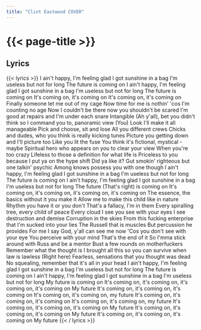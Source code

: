 ```yaml
---
title: "Clint Eastwood COVER"
---
```

# {{< page-title >}}

## Lyrics
{{< lyrics >}}
I ain't happy, I'm feeling glad
I got sunshine in a bag
I'm useless but not for long
The future is coming on
I ain't happy, I'm feeling glad
I got sunshine in a bag
I'm useless but not for long
The future is coming on
It's coming on, it's coming on
It's coming on, it's coming on
Finally someone let me out of my cage
Now time for me is nothin' 'cos I'm counting no age
Now I couldn't be there now you shouldn't be scared
I'm good at repairs and I'm under each snare
Intangible (Ah y'all), bet you didn't think so
I command you to, panoramic view (You)
Look I'll make it all manageable
Pick and choose, sit and lose
All you different crews
Chicks and dudes, who you think is really kicking tunes
Picture you getting down and I'll picture too
Like you lit the fuse
You think it's fictional, mystical - maybe
Spiritual hero who appears on you to clear your view
When you're too crazy
Lifeless to those a definition for what life is
Priceless to you because I put ya on the hype shift
Did ya like it?
Gut smokin' righteous but one talkin' psychic
Among knows possess you with one though
I ain't happy, I'm feeling glad
I got sunshine in a bag
I'm useless but not for long
The future is coming on
I ain't happy, I'm feeling glad
I got sunshine in a bag
I'm useless but not for long
The future (That's right) is coming on
It's coming on, it's coming on, it's coming on, it's coming on
The essence, the basics without it you make it
Allow me to make this child like in nature
Rhythm you have it or you don't
That's a fallacy, I'm in them
Every spiralling tree, every child of peace
Every cloud I see you see with your eyes
I see destruction and demise
Corruption in the skies
From this fucking enterprise that I'm sucked into your lies
The Russell that is muscles
But percussion he provides
For me I say God, y'all can see me now
'Cos you don't see with your eye
You perceive with your mind
That's the end of it
So I'mma stick around with Russ and be a mentor
Bust a few rounds on motherfuckers
Remember what the thought is
I brought all this so you can survive when law is lawless (Right here)
Fearless, sensations that you thought was dead
No squealing, remember that it's all in your head
I ain't happy, I'm feeling glad
I got sunshine in a bag
I'm useless but not for long
The future is coming on
I ain't happy, I'm feeling glad
I got sunshine in a bag
I'm useless but not for long
My future is coming on
It's coming on, it's coming on, it's coming on, it's coming on
My future
It's coming on, it's coming on, it's coming on
It's coming on, it's coming on, my future
It's coming on, it's coming on, it's coming on
It's coming on, it's coming on, my future
It's coming on, it's coming on, it's coming on
My future
It's coming on, it's coming on, it's coming on
My future
It's coming on, it's coming on, it's coming on
My future
{{< / lyrics >}}
